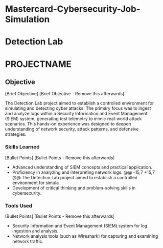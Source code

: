 # Mastercard-Cybersecurity-Job-Simulation

# Detection Lab
 # PROJECTNAME
 
 ## Objective
 [Brief Objective]
 [Brief Objective - Remove this afterwards]
 
 The Detection Lab project aimed to establish a controlled environment for simulating and detecting cyber attacks. The primary focus was to ingest and analyze logs within a Security Information and Event Management (SIEM) system, generating test telemetry to mimic real-world attack scenarios. This hands-on experience was designed to deepen understanding of network security, attack patterns, and defensive strategies.
 
 ### Skills Learned
 [Bullet Points]
 [Bullet Points - Remove this afterwards]
 
 - Advanced understanding of SIEM concepts and practical application.
 - Proficiency in analyzing and interpreting network logs.
 @@ -15,7 +15,7 @@ The Detection Lab project aimed to establish a controlled environment for simula
 - Development of critical thinking and problem-solving skills in cybersecurity.
 
 ### Tools Used
 [Bullet Points]
 [Bullet Points - Remove this afterwards]
 
 - Security Information and Event Management (SIEM) system for log ingestion and analysis.
 - Network analysis tools (such as Wireshark) for capturing and examining network traffic.
